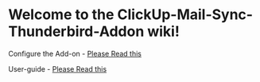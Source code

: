 # Welcome to the ClickUp-Mail-Sync-Thunderbird-Addon wiki!

Configure the Add-on - [Please Read this](https://github.com/Ruvin/ClickUp-Mail-Sync-Thunderbird-Addon/wiki)

User-guide - [Please Read this](https://github.com/Ruvin/ClickUp-Mail-Sync-Thunderbird-Addon/wiki/User%E2%80%90guide)

